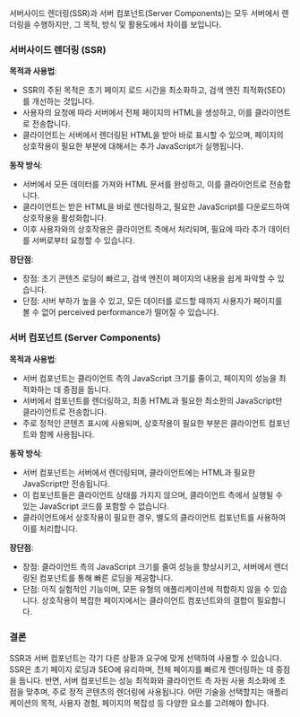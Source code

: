 서버사이드 렌더링(SSR)과 서버 컴포넌트(Server Components)는 모두 서버에서 렌더링을 수행하지만, 그 목적, 방식 및 활용도에서 차이를 보입니다. 

### 서버사이드 렌더링 (SSR)

**목적과 사용법**:
- SSR의 주된 목적은 초기 페이지 로드 시간을 최소화하고, 검색 엔진 최적화(SEO)를 개선하는 것입니다.
- 사용자의 요청에 따라 서버에서 전체 페이지의 HTML을 생성하고, 이를 클라이언트로 전송합니다.
- 클라이언트는 서버에서 렌더링된 HTML을 받아 바로 표시할 수 있으며, 페이지의 상호작용이 필요한 부분에 대해서는 추가 JavaScript가 실행됩니다.

**동작 방식**:
- 서버에서 모든 데이터를 가져와 HTML 문서를 완성하고, 이를 클라이언트로 전송합니다.
- 클라이언트는 받은 HTML을 바로 렌더링하고, 필요한 JavaScript를 다운로드하여 상호작용을 활성화합니다.
- 이후 사용자와의 상호작용은 클라이언트 측에서 처리되며, 필요에 따라 추가 데이터를 서버로부터 요청할 수 있습니다.

**장단점**:
- 장점: 초기 콘텐츠 로딩이 빠르고, 검색 엔진이 페이지의 내용을 쉽게 파악할 수 있습니다.
- 단점: 서버 부하가 높을 수 있고, 모든 데이터를 로드할 때까지 사용자가 페이지를 볼 수 없어 perceived performance가 떨어질 수 있습니다.

### 서버 컴포넌트 (Server Components)

**목적과 사용법**:
- 서버 컴포넌트는 클라이언트 측의 JavaScript 크기를 줄이고, 페이지의 성능을 최적화하는 데 중점을 둡니다.
- 서버에서 컴포넌트를 렌더링하고, 최종 HTML과 필요한 최소한의 JavaScript만 클라이언트로 전송합니다.
- 주로 정적인 콘텐츠 표시에 사용되며, 상호작용이 필요한 부분은 클라이언트 컴포넌트와 함께 사용됩니다.

**동작 방식**:
- 서버 컴포넌트는 서버에서 렌더링되며, 클라이언트에는 HTML과 필요한 JavaScript만 전송됩니다.
- 이 컴포넌트들은 클라이언트 상태를 가지지 않으며, 클라이언트 측에서 실행될 수 있는 JavaScript 코드를 포함할 수 없습니다.
- 클라이언트에서 상호작용이 필요한 경우, 별도의 클라이언트 컴포넌트를 사용하여 이를 처리합니다.

**장단점**:
- 장점: 클라이언트 측의 JavaScript 크기를 줄여 성능을 향상시키고, 서버에서 렌더링된 컴포넌트를 통해 빠른 로딩을 제공합니다.
- 단점: 아직 실험적인 기능이며, 모든 유형의 애플리케이션에 적합하지 않을 수 있습니다. 상호작용이 복잡한 페이지에서는 클라이언트 컴포넌트와의 결합이 필요합니다.

### 결론

SSR과 서버 컴포넌트는 각기 다른 상황과 요구에 맞게 선택하여 사용할 수 있습니다. SSR은 초기 페이지 로딩과 SEO에 유리하며, 전체 페이지를 빠르게 렌더링하는 데 중점을 둡니다. 
반면, 서버 컴포넌트는 성능 최적화와 클라이언트 측 자원 사용 최소화에 초점을 맞추며, 
주로 정적 콘텐츠의 렌더링에 사용됩니다. 어떤 기술을 선택할지는 애플리케이션의 목적, 사용자 경험, 페이지의 복잡성 등 다양한 요소를 고려해야 합니다.
